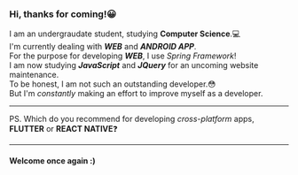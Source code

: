 ### Hi, thanks for coming!:grinning:
I am an undergraudate student, studying **Computer Science**.:computer:<br>
I'm currently dealing with *__WEB__* and *__ANDROID APP__*.<br>
For the purpose for developing *__WEB__*, I use *Spring Framework*!<br>
I am now studying *__JavaScript__* and *__JQuery__* for an uncoming website maintenance.<br>
To be honest, I am not such an outstanding developer.:flushed:<br>
But I'm *constantly* making an effort to improve myself as a developer.<br>
___

PS. Which do you recommend for developing *cross-platform* apps, **FLUTTER** or **REACT NATIVE**:question:<br>
___




#### Welcome once again :)








